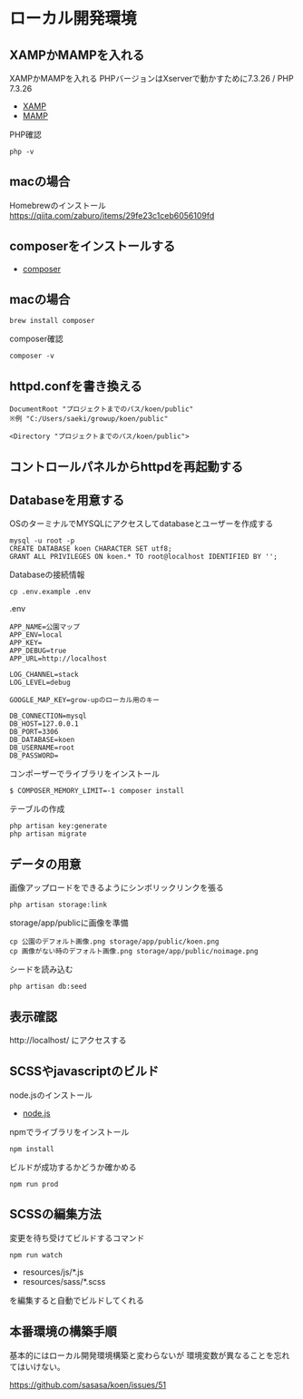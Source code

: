 <!---
```
mysql -u root -p
CREATE DATABASE koen CHARACTER SET utf8;
GRANT ALL PRIVILEGES ON koen.* TO root@localhost IDENTIFIED BY '';

php artisan make:model Park -m
php artisan make:model Photo -m
php artisan make:model Review -m
php artisan make:model Tag -m
php artisan make:model Article -m
php artisan make:model Advertisement -m


php artisan make:controller ParksController
php artisan make:controller PhotosController --resource
php artisan make:controller ReviewsController --resource
php artisan make:controller TagsController --resource
php artisan make:controller Api/SearchParksController
php artisan make:controller ArticlesController --resource
php artisan make:controller RootController
php artisan make:controller SiteMapController
php artisan make:controller AdvertisementsController --resource

php artisan make:seeder ParksTableSeeder
php artisan make:seeder UsersTableSeeder
php artisan make:seeder PhotosTableSeeder
php artisan make:seeder ReviewsTableSeeder
php artisan make:seeder TagsTableSeeder
php artisan make:seeder ArticlesTableSeeder
php artisan db:seed --class=PhotosTableSeeder

php artisan make:command ParkCSVLoader

php artisan park:csv:loader

php artisan make:migration create_park_tag_table


php artisan make:provider CustomServiceProvider

php artisan migrate:refresh
php artisan db:seed
php artisan storage:link
php artisan migrate:refresh --seed
```
-->


# ローカル開発環境

## XAMPかMAMPを入れる

XAMPかMAMPを入れる
PHPバージョンはXserverで動かすために7.3.26 / PHP 7.3.26

- [XAMP](https://www.apachefriends.org/jp/download.html)
- [MAMP](https://www.mamp.info/en/windows/)

PHP確認
```
php -v
```
## macの場合
Homebrewのインストール
https://qiita.com/zaburo/items/29fe23c1ceb6056109fd

## composerをインストールする
- [composer](https://getcomposer.org/download/)

## macの場合
```
brew install composer
```


composer確認
```
composer -v
```



## httpd.confを書き換える

```
DocumentRoot "プロジェクトまでのパス/koen/public"
※例 "C:/Users/saeki/growup/koen/public"

<Directory "プロジェクトまでのパス/koen/public">
```

## コントロールパネルからhttpdを再起動する

## Databaseを用意する
OSのターミナルでMYSQLにアクセスしてdatabaseとユーザーを作成する
```
mysql -u root -p
CREATE DATABASE koen CHARACTER SET utf8;
GRANT ALL PRIVILEGES ON koen.* TO root@localhost IDENTIFIED BY '';
```
Databaseの接続情報
```
cp .env.example .env
```

.env
```
APP_NAME=公園マップ
APP_ENV=local
APP_KEY=
APP_DEBUG=true
APP_URL=http://localhost

LOG_CHANNEL=stack
LOG_LEVEL=debug

GOOGLE_MAP_KEY=grow-upのローカル用のキー

DB_CONNECTION=mysql
DB_HOST=127.0.0.1
DB_PORT=3306
DB_DATABASE=koen
DB_USERNAME=root
DB_PASSWORD=

```


コンポーザーでライブラリをインストール
```
$ COMPOSER_MEMORY_LIMIT=-1 composer install
```

テーブルの作成
```
php artisan key:generate
php artisan migrate
```

## データの用意
画像アップロードをできるようにシンボリックリンクを張る
```
php artisan storage:link
```

storage/app/publicに画像を準備
```
cp 公園のデフォルト画像.png storage/app/public/koen.png
cp 画像がない時のデフォルト画像.png storage/app/public/noimage.png
```

シードを読み込む
```
php artisan db:seed
```

## 表示確認
http://localhost/ にアクセスする


## SCSSやjavascriptのビルド
node.jsのインストール
- [node.js](https://nodejs.org/ja/download/)

npmでライブラリをインストール
```
npm install
```
ビルドが成功するかどうか確かめる
```
npm run prod
```

## SCSSの編集方法
変更を待ち受けてビルドするコマンド
```
npm run watch
```

* resources/js/*.js
* resources/sass/*.scss

を編集すると自動でビルドしてくれる


## 本番環境の構築手順
基本的にはローカル開発環境構築と変わらないが
環境変数が異なることを忘れてはいけない。

https://github.com/sasasa/koen/issues/51
